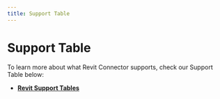 ```yaml
---
title: Support Table
---
```


# Support Table

To learn more about what Revit Connector supports, check our Support Table below:

- **[Revit Support Tables](/user/support-tables.html#revit)**
